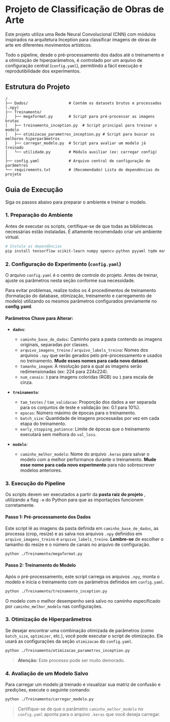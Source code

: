 # Projeto de Classificação de Obras de Arte

Este projeto utiliza uma Rede Neural Convolucional (CNN) com módulos inspirados na arquitetura Inception para classificar imagens de obras de arte em diferentes movimentos artísticos.

Todo o pipeline, desde o pré-processamento dos dados até o treinamento e a otimização de hiperparâmetros, é controlado por um arquivo de configuração central (`config.yaml`), permitindo a fácil execução e reprodutibilidade dos experimentos.

## Estrutura do Projeto

```
/
├── Dados/                  # Contém os datasets brutos e processados (.npy)
├── Treinamento/
│   ├── megaformat.py       # Script para pré-processar as imagens brutas
│   ├── treinamento_inception.py  # Script principal para treinar o modelo
│   ├── otimizacao_parametros_inception.py # Script para buscar os melhores hiperparâmetros
│   ├── carregar_modelo.py  # Script para avaliar um modelo já treinado
│   └── utilidade.py        # Módulo auxiliar (ex: carregar config)
│
├── config.yaml             # Arquivo central de configuração de parâmetros
└── requirements.txt        # (Recomendado) Lista de dependências do projeto
```

## Guia de Execução

Siga os passos abaixo para preparar o ambiente e treinar o modelo.

### 1. Preparação do Ambiente

Antes de executar os scripts, certifique-se de que todas as bibliotecas necessárias estão instaladas. É altamente recomendado criar um ambiente virtual.

```bash
# Instale as dependências
pip install tensorflow scikit-learn numpy opencv-python pyyaml tqdm matplotlib
```

### 2. Configuração do Experimento (`config.yaml`)

O arquivo `config.yaml` é o centro de controle do projeto. Antes de treinar, ajuste os parâmetros nesta seção conforme sua necessidade.

Para evitar problemas, realize todos os 4 procedimentos de treinamento (formatação do database, otimização, treinamento e carregamento de modelo) utilizando os mesmos parâmetros configurados previamente no **config.yaml**.

#### Parâmetros Chave para Alterar:

* **`dados`**:
    * `caminho_base_de_dados`: Caminho para a pasta contendo as imagens originais, separadas por classes.
    * `arquivo_imagens_treino` / `arquivo_labels_treino`: Nomes dos arquivos `.npy` que serão gerados pelo pré-processamento e usados no treinamento. **Mude esses nomes para cada novo dataset**.
    * `tamanho_imagem`: A resolução para a qual as imagens serão redimensionadas (ex: 224 para 224x224).
    * `num_canais`: `3` para imagens coloridas (RGB) ou `1` para escala de cinza.

* **`treinamento`**:
    * `tam_testes` / `tam_validacao`: Proporção dos dados a ser separada para os conjuntos de teste e validação (ex: 0.1 para 10%).
    * `epocas`: Número máximo de épocas para o treinamento.
    * `batch_size`: Quantidade de imagens processadas por vez em cada etapa do treinamento.
    * `early_stopping_patience`: Limite de épocas que o treinamento executará sem melhora do `val_loss`. 

* **`modelo`**:
    * `caminho_melhor_modelo`: Nome do arquivo `.keras` para salvar o modelo com a melhor performance durante o treinamento. **Mude esse nome para cada novo experimento** para não sobrescrever modelos anteriores.

### 3. Execução do Pipeline

Os scripts devem ser executados a partir da **pasta raiz do projeto** , utilizando a flag `-m` do Python para que as importações funcionem corretamente.

#### Passo 1: Pré-processamento dos Dados

Este script lê as imagens da pasta definida em `caminho_base_de_dados`, as processa (crop, resize) e as salva nos arquivos `.npy` definidos em `arquivo_imagens_treino` e `arquivo_labels_treino`. **Lembre-se** de escolher o tamanho do resize e o número de canais no arquivo de configuração.

```bash
python ./Treinamento/megaformat.py
```

#### Passo 2: Treinamento do Modelo

Após o pré-processamento, este script carrega os arquivos `.npy`, monta o modelo e inicia o treinamento com os parâmetros definidos em `config.yaml`.

```bash
python ./Treinamento/treinamento_inception.py
```

O modelo com o melhor desempenho será salvo no caminho especificado por `caminho_melhor_modelo` nas configurações.

### 3. Otimização de Hiperparâmetros

Se desejar encontrar uma combinação otimizada de parâmetros (como `batch_size`, `optimizer`, etc.), você pode executar o script de otimização. Ele usará as configurações da seção `otimizacao` do `config.yaml`.

```bash
python ./Treinamento/otimizacao_parametros_inception.py
```
> **Atenção:** Este processo pode ser muito demorado.

### 4. Avaliação de um Modelo Salvo

Para carregar um modelo já treinado e visualizar sua matriz de confusão e predições, execute o seguinte comando:

```bash
python ./Treinamento/carregar_modelo.py
```
> Certifique-se de que o parâmetro `caminho_melhor_modelo` no `config.yaml` aponta para o arquivo `.keras` que você deseja carregar.